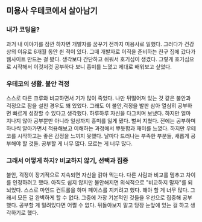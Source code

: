## 미용사 우테코에서 살아남기

### 내가 코딩을?
과거 내 이야기를 잠깐 하자면 개발자를 꿈꾸기 전까지 미용사로 일했다. 그러다가 건강상의 이유로 6개월 동안 쉰 적이 있다. 그때 개발자로 이직을 준비하는 친구 집에 갔다가 웹사이트 만드는 걸 봤다. 생각보다 간단하고 쉬워서 호기심이 생겼다. 그렇게 호기심으로 시작해서 이것저것 공부하다 보니 흥미를 느꼈고 제대로 배워보고 싶었다.

### 우테코의 생활. 불안 걱정
스스로 다른 크루와 비교하면서 기가 많이 죽었다. 나만 뒤떨어져 있는 것 같은 불안과 걱정으로 잠을 설친 경우도 꽤 있었다. 그래도 이 불안,걱정을 발판 삼아 열심히 공부하면 빠르게 성장할 수 있다고 생각했다. 하루하루 자신을 다그치며 보냈다. 하지만 얼마 지나지 않아 공부뿐만 아니라 일상까지 흥미를 잃게 됐다. 벌써 지쳤다. 전에는 공부하며 하나씩 알아가면서 적용해보고 이해하는 과정에서 뿌듯함과 재미를 느꼈다. 하지만 우테코를 시작하고는 좋은 감정을 느끼지 못했다. 날마다 드러나는 부족한 부분들, 새롭게 공부해야 할 것들. 공부할 게 너무 많다. 모르는 게 너무 많다.

### 그래서 어떻게 하지? 비교하지 않기, 선택과 집중
불안, 걱정이 장기적으로 지속되면 자신을 갉아 먹는다. 다른 사람과 비교를 멈추고 차이를 인정하려고 했다. 아직도 쉽지 않지만 불안해지면 의식적으로 "비교하지 말자"를 되뇌었다. 스스로 마인드 컨트롤을 하며 페이스를 지키려고 했다.
해야 할 게 너무 많다. 그래서 모든 걸 완벽하게 할 수 없다. 그중에 가장 기본적인 것들을 우선으로 집중해 공부했다. 공부할 게 밀려있다면 어쩔 수 없다. 뒤돌아보지 말고 당장 눈앞에 있는 걸 하고 생각하기로 했다.
